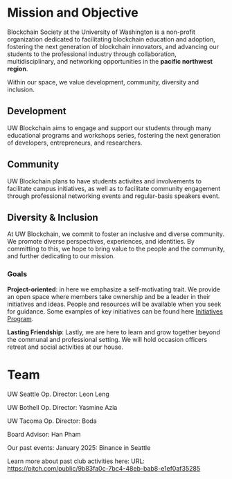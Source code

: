 # Mission and Objective

Blockchain Society at the University of Washington is a non-profit organization dedicated to facilitating blockchain education and adoption, fostering the next generation of blockchain innovators, and advancing our students to the professional industry through collaboration, multidisciplinary, and networking opportunities in the **pacific northwest region**.

Within our space, we value development, community, diversity and inclusion.

## Development

UW Blockchain aims to engage and support our students through many educational programs and workshops series, fostering the next generation of developers, entrepreneurs, and researchers.

## Community

UW Blockchain plans to have students activites and involvements to facilitate campus initiatives, as well as to facilitate community engagement through professional networking events and regular-basis speakers event.

## Diversity & Inclusion

At UW Blockchain, we commit to foster an inclusive and diverse community. We promote diverse perspectives, experiences, and identities. By committing to this, we hope to bring value to the people and the community, and further dedicating to our mission.

### Goals

**Project-oriented**: in here we emphasize a self-motivating trait. We provide an open space where members take ownership and be a leader in their initiatives and ideas. People and resources will be available when you seek for guidance. Some examples of key initiatives can be found here [Initiatives Program](https://www.notion.so/Initiatives-Program-b2bc668a879848298816bbd69a3ffaac?pvs=21).

**Lasting Friendship**: Lastly, we are here to learn and grow together beyond the communal and professional setting. We will hold occasion officers retreat and social activities at our house.

# Team

UW Seattle Op. Director: Leon Leng

UW Bothell Op. Director: Yasmine Azia

UW Tacoma Op. Director: Boda

Board Advisor: Han Pham

Our past events:
January 2025: Binance in Seattle

Learn more about past club activities here:
URL: https://pitch.com/public/9b83fa0c-7bc4-48eb-bab8-e1ef0af35285
